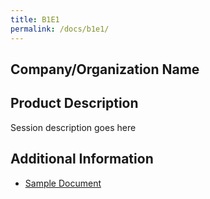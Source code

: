 ```yaml
---
title: B1E1
permalink: /docs/b1e1/
---
```


## Company/Organization Name

## Product Description

Session description goes here

## Additional Information
 - [Sample Document](../monday/breakout1/documents/b1p1d1.pdf)